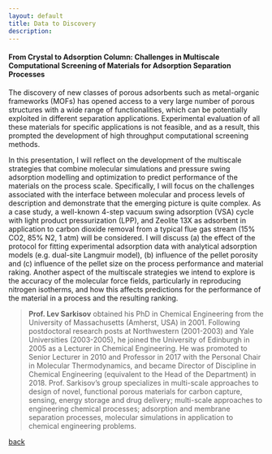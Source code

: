 ```yaml
---
layout: default
title: Data to Discovery
description:
---
```


#### From Crystal to Adsorption Column: Challenges in Multiscale Computational Screening of Materials for Adsorption Separation Processes

The discovery of new classes of porous adsorbents such as metal-organic frameworks (MOFs) has opened access to a very large number of porous structures with a wide range of functionalities, which can be potentially exploited in different separation applications. Experimental evaluation of all these materials for specific applications is not feasible, and as a result, this prompted the development of high throughput computational screening methods. 

In this presentation, I will reflect on the development of the multiscale strategies that combine molecular simulations and pressure swing adsorption modelling and optimization to predict performance of the materials on the process scale. Specifically, I will focus on the challenges associated with the interface between molecular and process levels of description and demonstrate that the emerging picture is quite complex. As a case study, a well-known 4-step vacuum swing adsorption (VSA) cycle with light product pressurization (LPP), and Zeolite 13X as adsorbent in application to carbon dioxide removal from a typical flue gas stream (15% CO2, 85% N2, 1 atm) will be considered. I will discuss (a) the effect of the protocol for fitting experimental adsorption data with analytical adsorption models (e.g. dual-site Langmuir model), (b) influence of the pellet porosity and (c) influence of the pellet size on the process performance and material raking. Another aspect of the multiscale strategies we intend to explore is the accuracy of the molecular force fields, particularly in reproducing nitrogen isotherms, and how this affects predictions for the performance of the material in a process and the resulting ranking. 


> **Prof. Lev Sarkisov** obtained his PhD in Chemical Engineering from the University of Massachusetts (Amherst, USA) in 2001. Following postdoctoral research posts at Northwestern (2001-2003) and Yale Universities (2003-2005), he joined the University of Edinburgh in 2005 as a Lecturer in Chemical Engineering. He was promoted to Senior Lecturer in 2010 and Professor in 2017 with the Personal Chair in Molecular Thermodynamics, and became Director of Discipline in Chemical Engineering (equivalent to the Head of the Department) in 2018. Prof. Sarkisov’s group specializes in multi-scale approaches to design of novel, functional porous materials for carbon capture, sensing, energy storage and drug delivery; multi-scale approaches to engineering chemical processes; adsorption and membrane separation processes, molecular simulations in application to chemical engineering problems. 

[back](../../)
